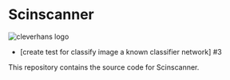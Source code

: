 # Scinscanner


<img src="https://github.com/tensorflow/cleverhans/blob/master/assets/logo.png?raw=true" alt="cleverhans logo">

- [create test for classify image a known classifier network] #3

This repository contains the source code for Scinscanner.
